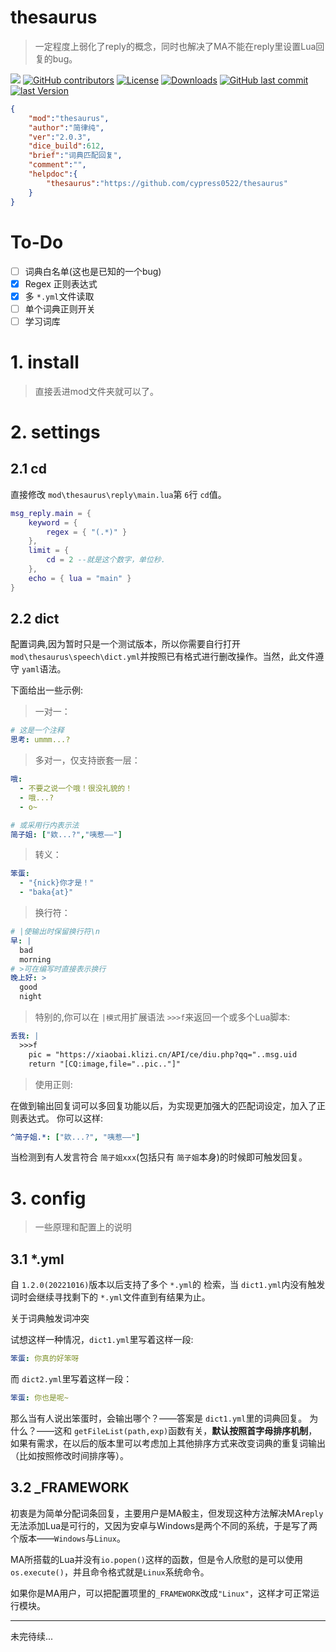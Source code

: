 # thesaurus
> 一定程度上弱化了reply的概念，同时也解决了MA不能在reply里设置Lua回复的bug。

[![](https://img.shields.io/badge/github-repo-blue)](https://github.com/ssJSKFJDJ/thesaurus)
[![GitHub contributors](https://img.shields.io/github/contributors/ssJSKFJDJ/thesaurus.svg)](https://github.com/ssJSKFJDJ/thesaurus/graphs/contributors)
[![License](https://img.shields.io/github/license/ssJSKFJDJ/thesaurus.svg)](http://www.gnu.org/licenses)
[![Downloads](https://img.shields.io/github/downloads/ssJSKFJDJ/thesaurus/total.svg)](https://github.com/ssJSKFJDJ/thesaurus/releases)
[![GitHub last commit](https://img.shields.io/github/last-commit/ssJSKFJDJ/thesaurus.svg)](https://github.com/ssJSKFJDJ/thesaurus/commits)
[![last Version](https://img.shields.io/github/v/tag/ssJSKFJDJ/thesaurus.svg)](https://github.com/ssJSKFJDJ/thesaurus/tag)

```json
{
    "mod":"thesaurus",
    "author":"简律纯",
    "ver":"2.0.3",
    "dice_build":612,
    "brief":"词典匹配回复",
    "comment":"",
    "helpdoc":{
        "thesaurus":"https://github.com/cypress0522/thesaurus"
    }
}
```

# To-Do

- [ ] 词典白名单(这也是已知的一个bug)
- [X] Regex 正则表达式
- [X] 多 `*.yml`文件读取
- [ ] 单个词典正则开关
- [ ] 学习词库

# 1. install

> 直接丢进mod文件夹就可以了。

# 2. settings

## 2.1 cd

直接修改 `mod\thesaurus\reply\main.lua`第 `6`行 `cd`值。

```lua
msg_reply.main = {
    keyword = {
        regex = { "(.*)" }
    },
    limit = {
        cd = 2 --就是这个数字，单位秒.
    },
    echo = { lua = "main" }
}
```

## 2.2 dict

配置词典,因为暂时只是一个测试版本，所以你需要自行打开 `mod\thesaurus\speech\dict.yml`并按照已有格式进行删改操作。当然，此文件遵守 `yaml`语法。

下面给出一些示例:

> 一对一：

```yaml
# 这是一个注释
思考: ummm...?
```

> 多对一，仅支持嵌套一层：

```yaml
哦: 
  - 不要之说一个哦！很没礼貌的！
  - 哦...?
  - o~

# 或采用行内表示法
简子姐: ["欸...?","咦惹——"]
```

> 转义：

```yaml
笨蛋: 
  - "{nick}你才是！"
  - "baka{at}"
```

> 换行符：

```yaml
# |使输出时保留换行符\n
早: |
  bad
  morning
# >可在编写时直接表示换行
晚上好: >
  good
  night
```

> 特别的,你可以在 `|模式`用扩展语法 `>>>f`来返回一个或多个Lua脚本:

```yaml
丢我: |
  >>>f
    pic = "https://xiaobai.klizi.cn/API/ce/diu.php?qq="..msg.uid
    return "[CQ:image,file="..pic.."]"
```

> 使用正则:

在做到输出回复词可以多回复功能以后，为实现更加强大的匹配词设定，加入了正则表达式。
你可以这样:

```yaml
^简子姐.*: ["欸...?", "咦惹——"]
```

当检测到有人发言符合 `简子姐xxx`(包括只有 `简子姐`本身)的时候即可触发回复。

# 3. config

> 一些原理和配置上的说明

## 3.1 *.yml

自 `1.2.0(20221016)`版本以后支持了多个 `*.yml`的 检索，当 `dict1.yml`内没有触发词时会继续寻找剩下的 `*.yml`文件直到有结果为止。

关于词典触发词冲突

试想这样一种情况，`dict1.yml`里写着这样一段:

```yaml
笨蛋: 你真的好笨呀
```

而 `dict2.yml`里写着这样一段：

```yaml
笨蛋: 你也是呢~
```

那么当有人说出笨蛋时，会输出哪个？——答案是 `dict1.yml`里的词典回复。
为什么？——这和 `getFileList(path,exp)`函数有关，**默认按照首字母排序机制**，如果有需求，在以后的版本里可以考虑加上其他排序方式来改变词典的重复词输出（比如按照修改时间排序等）。

## 3.2 _FRAMEWORK

初衷是为简单分配词条回复，主要用户是MA骰主，但发现这种方法解决MA`reply`无法添加Lua是可行的，又因为安卓与Windows是两个不同的系统，于是写了两个版本——`Windows`与`Linux`。

MA所搭载的Lua并没有`io.popen()`这样的函数，但是令人欣慰的是可以使用`os.execute()`，并且命令格式就是`Linux`系统命令。

如果你是MA用户，可以把配置项里的`_FRAMEWORK`改成`"Linux"`，这样才可正常运行模块。

***

未完待续...
